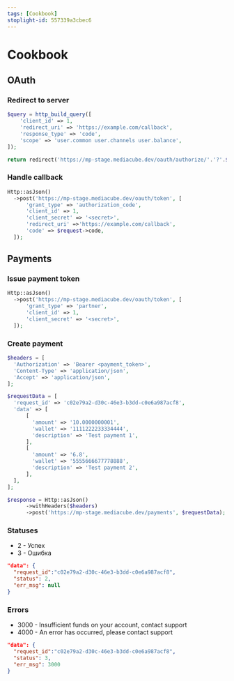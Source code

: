 ```yaml
---
tags: [Cookbook]
stoplight-id: 557339a3cbec6
---
```


# Cookbook

## OAuth

### Redirect to  server

```php
$query = http_build_query([
    'client_id' => 1,
    'redirect_uri' => 'https://example.com/callback',
    'response_type' => 'code',
    'scope' => 'user.common user.channels user.balance',
]);

return redirect('https://mp-stage.mediacube.dev/oauth/authorize/'.'?'.$query);
```

### Handle callback

```php
Http::asJson()
  ->post('https://mp-stage.mediacube.dev/oauth/token', [
      'grant_type' => 'authorization_code',
      'client_id' => 1,
      'client_secret' => '<secret>',
      'redirect_uri' =>'https://example.com/callback',
      'code' => $request->code,
  ]);
```

## Payments

### Issue payment token

```php
Http::asJson()
  ->post('https://mp-stage.mediacube.dev/oauth/token', [
      'grant_type' => 'partner',
      'client_id' => 1,
      'client_secret' => '<secret>',
  ]);
```

### Create payment

```php
$headers = [
  'Authorization' => 'Bearer <payment_token>',
  'Content-Type' => 'application/json', 
  'Accept' => 'application/json',
];

$requestData = [
  'request_id' => 'c02e79a2-d30c-46e3-b3dd-c0e6a987acf8',
  'data' => [
      [
        'amount' => '10.0000000001',
        'wallet' => '1111222233334444',
        'description' => 'Test payment 1',
      ],
      [
        'amount' => '6.8',
        'wallet' => '5555666677778888',
        'description' => 'Test payment 2', 
      ],
  ],
];

$response = Http::asJson()
      ->withHeaders($headers)
      ->post('https://mp-stage.mediacube.dev/payments', $requestData);
```

### Statuses

- 2 - Успех
- 3 - Ошибка

```json
"data": {
  "request_id":"c02e79a2-d30c-46e3-b3dd-c0e6a987acf8",
  "status": 2,
  "err_msg": null
}
```

### Errors

- 3000 - Insufficient funds on your account, contact support
- 4000 - An error has occurred, please contact support

```json
"data": {
  "request_id":"c02e79a2-d30c-46e3-b3dd-c0e6a987acf8",
  "status": 3,
  "err_msg": 3000
}
```

